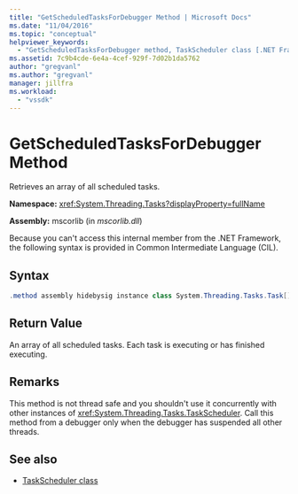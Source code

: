 ```yaml
---
title: "GetScheduledTasksForDebugger Method | Microsoft Docs"
ms.date: "11/04/2016"
ms.topic: "conceptual"
helpviewer_keywords:
  - "GetScheduledTasksForDebugger method, TaskScheduler class [.NET Framework debug engines]"
ms.assetid: 7c9b4cde-6e4a-4cef-929f-7d02b1da5762
author: "gregvanl"
ms.author: "gregvanl"
manager: jillfra
ms.workload:
  - "vssdk"
---
```

# GetScheduledTasksForDebugger Method
Retrieves an array of all scheduled tasks.

 **Namespace:** <xref:System.Threading.Tasks?displayProperty=fullName>

 **Assembly:** mscorlib (in *mscorlib.dll*)

 Because you can't access this internal member from the .NET Framework, the following syntax is provided in Common Intermediate Language (CIL).

## Syntax

```csharp
.method assembly hidebysig instance class System.Threading.Tasks.Task[] GetScheduledTasksForDebugger() cil managed
```

## Return Value
 An array of all scheduled tasks. Each task is executing or has finished executing.

## Remarks
 This method is not thread safe and you shouldn't use it concurrently with other instances of <xref:System.Threading.Tasks.TaskScheduler>. Call this method from a debugger only when the debugger has suspended all other threads.

## See also
- [TaskScheduler class](../../extensibility/debugger/taskscheduler-class-internal-members.md)